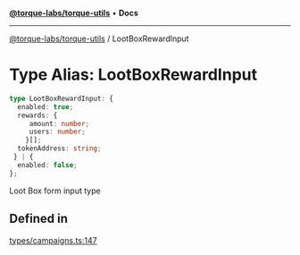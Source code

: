[**@torque-labs/torque-utils**](../README.md) • **Docs**

***

[@torque-labs/torque-utils](../README.md) / LootBoxRewardInput

# Type Alias: LootBoxRewardInput

```ts
type LootBoxRewardInput: {
  enabled: true;
  rewards: {
     amount: number;
     users: number;
    }[];
  tokenAddress: string;
 } | {
  enabled: false;
};
```

Loot Box form input type

## Defined in

[types/campaigns.ts:147](https://github.com/torque-labs/torque-utils/blob/fcba00c7b8994c0932484e8f489988b91291c603/types/campaigns.ts#L147)
